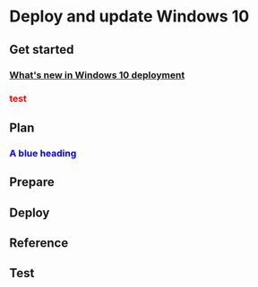 # Deploy and update Windows 10

## Get started
### [What's new in Windows 10 deployment](file1.md)
### <span style="color:red">test</span>

## Plan
<h3> <font color="blue">A blue heading</font></h3>

## Prepare

## Deploy

## Reference

<h2 class="blue" id="blue-h">Test</h2>